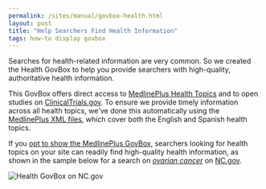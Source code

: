 ```yaml
---
permalink: /sites/manual/govbox-health.html
layout: post
title: "Help Searchers Find Health Information"
tags: how-to display govbox
---
```

Searches for health-related information are very common. So we created the Health GovBox to help you provide searchers with high-quality, authoritative health information.

This GovBox offers direct access to [MedlinePlus Health Topics](http://www.nlm.nih.gov/medlineplus/healthtopics.html) and to open studies on [ClinicalTrials.gov](http://clinicaltrials.gov). To ensure we provide timely information across all health topics, we've done this automatically using the [MedlinePlus XML files](http://www.nlm.nih.gov/medlineplus/xml.html), which cover both the English and Spanish health topics.

If you [opt to show the MedlinePlus GovBox](/sites/manual/display-overview.html), searchers looking for health topics on your site can readily find high-quality health information, as shown in the sample below for a search on *[ovarian cancer](http://search.usa.gov/search?query=ovarian+cancer)* on [NC.gov](http://www.nc.gov).

![Health GovBox on NC.gov](https://9fddeb862c037f6d2190-f1564c64756a8cfee25b6b19953b1d23.ssl.cf2.rackcdn.com/govbox-health.png)